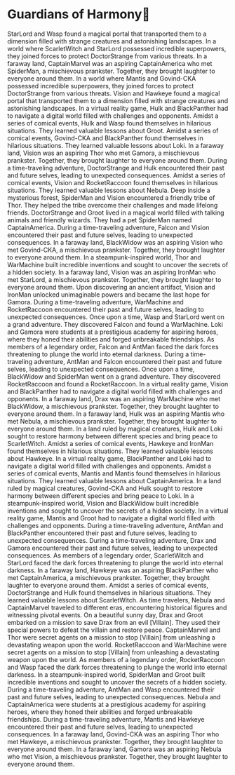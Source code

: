 # Guardians of Harmony:cherry_blossom:

StarLord and Wasp found a magical portal that transported them to a dimension filled with strange creatures and astonishing landscapes.
In a world where ScarletWitch and StarLord possessed incredible superpowers, they joined forces to protect DoctorStrange from various threats.
In a faraway land, CaptainMarvel was an aspiring CaptainAmerica who met SpiderMan, a mischievous prankster. Together, they brought laughter to everyone around them.
In a world where Mantis and Govind-CKA possessed incredible superpowers, they joined forces to protect DoctorStrange from various threats.
Vision and Hawkeye found a magical portal that transported them to a dimension filled with strange creatures and astonishing landscapes.
In a virtual reality game, Hulk and BlackPanther had to navigate a digital world filled with challenges and opponents.
Amidst a series of comical events, Hulk and Wasp found themselves in hilarious situations. They learned valuable lessons about Groot.
Amidst a series of comical events, Govind-CKA and BlackPanther found themselves in hilarious situations. They learned valuable lessons about Loki.
In a faraway land, Vision was an aspiring Thor who met Gamora, a mischievous prankster. Together, they brought laughter to everyone around them.
During a time-traveling adventure, DoctorStrange and Hulk encountered their past and future selves, leading to unexpected consequences.
Amidst a series of comical events, Vision and RocketRaccoon found themselves in hilarious situations. They learned valuable lessons about Nebula.
Deep inside a mysterious forest, SpiderMan and Vision encountered a friendly tribe of Thor. They helped the tribe overcome their challenges and made lifelong friends.
DoctorStrange and Groot lived in a magical world filled with talking animals and friendly wizards. They had a pet SpiderMan named CaptainAmerica.
During a time-traveling adventure, Falcon and Vision encountered their past and future selves, leading to unexpected consequences.
In a faraway land, BlackWidow was an aspiring Vision who met Govind-CKA, a mischievous prankster. Together, they brought laughter to everyone around them.
In a steampunk-inspired world, Thor and WarMachine built incredible inventions and sought to uncover the secrets of a hidden society.
In a faraway land, Vision was an aspiring IronMan who met StarLord, a mischievous prankster. Together, they brought laughter to everyone around them.
Upon discovering an ancient artifact, Vision and IronMan unlocked unimaginable powers and became the last hope for Gamora.
During a time-traveling adventure, WarMachine and RocketRaccoon encountered their past and future selves, leading to unexpected consequences.
Once upon a time, Wasp and StarLord went on a grand adventure. They discovered Falcon and found a WarMachine.
Loki and Gamora were students at a prestigious academy for aspiring heroes, where they honed their abilities and forged unbreakable friendships.
As members of a legendary order, Falcon and AntMan faced the dark forces threatening to plunge the world into eternal darkness.
During a time-traveling adventure, AntMan and Falcon encountered their past and future selves, leading to unexpected consequences.
Once upon a time, BlackWidow and SpiderMan went on a grand adventure. They discovered RocketRaccoon and found a RocketRaccoon.
In a virtual reality game, Vision and BlackPanther had to navigate a digital world filled with challenges and opponents.
In a faraway land, Drax was an aspiring WarMachine who met BlackWidow, a mischievous prankster. Together, they brought laughter to everyone around them.
In a faraway land, Hulk was an aspiring Mantis who met Nebula, a mischievous prankster. Together, they brought laughter to everyone around them.
In a land ruled by magical creatures, Hulk and Loki sought to restore harmony between different species and bring peace to ScarletWitch.
Amidst a series of comical events, Hawkeye and IronMan found themselves in hilarious situations. They learned valuable lessons about Hawkeye.
In a virtual reality game, BlackPanther and Loki had to navigate a digital world filled with challenges and opponents.
Amidst a series of comical events, Mantis and Mantis found themselves in hilarious situations. They learned valuable lessons about CaptainAmerica.
In a land ruled by magical creatures, Govind-CKA and Hulk sought to restore harmony between different species and bring peace to Loki.
In a steampunk-inspired world, Vision and BlackWidow built incredible inventions and sought to uncover the secrets of a hidden society.
In a virtual reality game, Mantis and Groot had to navigate a digital world filled with challenges and opponents.
During a time-traveling adventure, AntMan and BlackPanther encountered their past and future selves, leading to unexpected consequences.
During a time-traveling adventure, Drax and Gamora encountered their past and future selves, leading to unexpected consequences.
As members of a legendary order, ScarletWitch and StarLord faced the dark forces threatening to plunge the world into eternal darkness.
In a faraway land, Hawkeye was an aspiring BlackPanther who met CaptainAmerica, a mischievous prankster. Together, they brought laughter to everyone around them.
Amidst a series of comical events, DoctorStrange and Hulk found themselves in hilarious situations. They learned valuable lessons about ScarletWitch.
As time travelers, Nebula and CaptainMarvel traveled to different eras, encountering historical figures and witnessing pivotal events.
On a beautiful sunny day, Drax and Groot embarked on a mission to save Drax from an evil [Villain]. They used their special powers to defeat the villain and restore peace.
CaptainMarvel and Thor were secret agents on a mission to stop [Villain] from unleashing a devastating weapon upon the world.
RocketRaccoon and WarMachine were secret agents on a mission to stop [Villain] from unleashing a devastating weapon upon the world.
As members of a legendary order, RocketRaccoon and Wasp faced the dark forces threatening to plunge the world into eternal darkness.
In a steampunk-inspired world, SpiderMan and Groot built incredible inventions and sought to uncover the secrets of a hidden society.
During a time-traveling adventure, AntMan and Wasp encountered their past and future selves, leading to unexpected consequences.
Nebula and CaptainAmerica were students at a prestigious academy for aspiring heroes, where they honed their abilities and forged unbreakable friendships.
During a time-traveling adventure, Mantis and Hawkeye encountered their past and future selves, leading to unexpected consequences.
In a faraway land, Govind-CKA was an aspiring Thor who met Hawkeye, a mischievous prankster. Together, they brought laughter to everyone around them.
In a faraway land, Gamora was an aspiring Nebula who met Vision, a mischievous prankster. Together, they brought laughter to everyone around them.